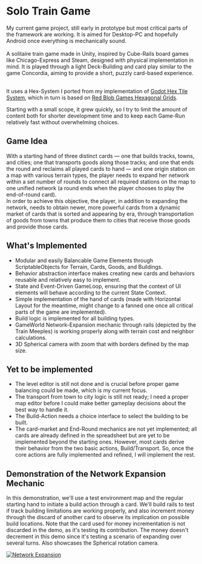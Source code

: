 # Solo Train Game

My current game project, still early in prototype but most critical parts of the framework are working. It is aimed for Desktop-PC and hopefully Android once everything is mechanically sound.</br></br>
A solitaire train game made in Unity, inspired by Cube-Rails board games like Chicago-Express and Steam, designed with physical implementation in mind. It is played through a light Deck-Building and card play similar to the game Concordia, aiming to provide a short, puzzly card-based experience.</br></br>

It uses a Hex-System I ported from my implementation of [Godot Hex Tile System](https://github.com/AriJalk/GodotHexTileSystem), which in turn is based on [Red Blob Games Hexagonal Grids](https://www.redblobgames.com/grids/hexagons).

Starting with a small scope, it grew quickly, so I try to limit the amount of content both for shorter development time and to keep each Game-Run relatively fast without overwhelming choices.

## Game Idea

With a starting hand of three distinct cards — one that builds tracks, towns, and cities; one that transports goods along those tracks; and one that ends the round and reclaims all played cards to hand — and one origin station on a map with various terrain types, the player needs to expand her network within a set number of rounds to connect all required stations on the map to one unified network (a round ends when the player chooses to play the end-of-round card).</br>
In order to achieve this objective, the player, in addition to expanding the network, needs to obtain newer, more powerful cards from a dynamic market of cards that is sorted and appearing by era, through transportation of goods from towns that produce them to cities that receive those goods and provide those cards.

## What's Implemented

* Modular and easily Balancable Game Elements through ScriptableObjects for Terrain, Cards, Goods, and Buildings.
* Behavior abstraction interface makes creating new cards and behaviors reusable and relatively easy to implement.
* State and Event-Driven GameLoop, ensuring that the context of UI elements will behave according to the current State Context.
* Simple implementation of the hand of cards (made with Horizontal Layout for the meantime, might change to a fanned one once all critical parts of the game are implemented).
* Build logic is implemented for all building types.
* GameWorld Network-Expansion mechanic through rails (depicted by the Train Meeples) is working properly along with terrain cost and neighbor calculations.
* 3D Spherical camera with zoom that with borders defined by the map size.

## Yet to be implemented

* The level editor is still not done and is crucial before proper game balancing could be made, which is my current focus.
* The transport from town to city logic is still not ready; I need a proper map editor before I could make better gameplay decisions about the best way to handle it.
* The Build-Action needs a choice interface to select the building to be built.
* The card-market and End-Round mechanics are not yet implemented; all cards are already defined in the spreadsheet but are yet to be implemented beyond the starting ones. However, most cards derive their behavior from the two basic actions, Build/Transport. So, once the core actions are fully implemented and refined, I will implement the rest.

## Demonstration of the Network Expansion Mechanic

In this demonstration, we'll use a test environment map and the regular starting hand to initiate a build action through a card. We'll build rails to test if track building limitations are working properly, and also increment money through the discard of another card to observe its implication on possible build locations. Note that the card used for money incrementation is not discarded in the demo, as it's testing its contribution. The money doesn't decrement in this demo since it's testing a scenario of expanding over several turns. Also showcases the Spherical rotation camera.

[![Network Expansion](https://img.youtube.com/vi/4NCJbKw9o4U/0.jpg)](https://www.youtube.com/watch?v=4NCJbKw9o4U)
